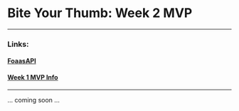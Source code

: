 # Bite Your Thumb: Week 2 MVP
---

### Links:
#### [FoaasAPI](http://www.foaas.com/)
#### [Week 1 MVP Info](https://github.com/AccessLite/BoardingPass/blob/master/Week%201%20-%20MVP/Week1MVP_PMInstructions.md)

---
... coming soon ...

